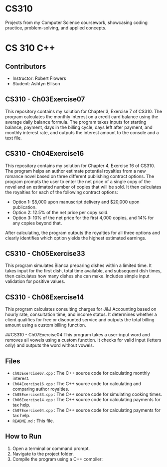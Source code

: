 # CS310
Projects from my Computer Science coursework, showcasing coding practice, problem-solving, and applied concepts.

# CS 310 C++

## Contributors
- Instructor: Robert Flowers
- Student: Ashtyn Ellison

## CS310 - Ch03Exercise07

This repository contains my solution for Chapter 3, Exercise 7 of CS310. The program calculates the monthly interest on a credit card balance using the average daily balance formula. The program takes inputs for starting balance, payment, days in the billing cycle, days left after payment, and monthly interest rate, and outputs the interest amount to the console and a text file.

## CS310 - Ch04Exercise16

This repository contains my solution for Chapter 4, Exercise 16 of CS310. The program helps an author estimate potential royalties from a new romance novel based on three different publishing contract options. The program prompts the user to enter the net price of a single copy of the novel and an estimated number of copies that will be sold. It then calculates the royalties for each of the following contract options:

- Option 1: $5,000 upon manuscript delivery and $20,000 upon publication.
- Option 2: 12.5% of the net price per copy sold.
- Option 3: 10% of the net price for the first 4,000 copies, and 14% for any copies beyond that.

After calculating, the program outputs the royalties for all three options and clearly identifies which option yields the highest estimated earnings.

## CS310 - Ch05Exercise33

This program simulates Bianca preparing dishes within a limited time. It takes input for the first dish, total time available, and subsequent dish times, then calculates how many dishes she can make. Includes simple input validation for positive values.

## CS310 - Ch06Exercise14

This program calculates consulting charges for J&J Accounting based on hourly rate, consultation time, and income status. It determines whether a client qualifies for free or discounted service and outputs the total billing amount using a custom billing function.

##CS310 - Ch07Exercise04
This program takes a user-input word and removes all vowels using a custom function. It checks for valid input (letters only) and outputs the word without vowels.

## Files

- `Ch03Exercise07.cpp` : The C++ source code for calculating monthly interest.
- `Ch04Exercise16.cpp` : The C++ source code for calculating and comparing author royalties.
- `Ch05Exercise33.cpp` : The C++ source code for simulating cooking times.
- `Ch06Exercise14.cpp` : The C++ source code for calculating payments for tax help.
- `Ch07Exercise04.cpp` : The C++ source code for calculating payments for tax help.
- `README.md` : This file.

## How to Run

1. Open a terminal or command prompt.
2. Navigate to the project folder.
3. Compile the program using a C++ compiler:
